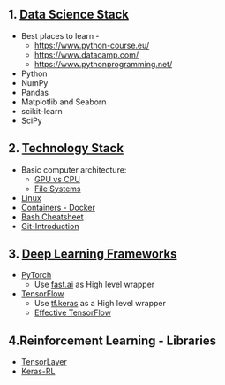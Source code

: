 
## 1. <u>Data Science Stack</u>
+ Best places to learn - 
    + https://www.python-course.eu/
    + https://www.datacamp.com/ 
    + https://www.pythonprogramming.net/
+ Python
+ NumPy
+ Pandas
+ Matplotlib and Seaborn
+ scikit-learn 
+ SciPy

## 2. <u>Technology Stack</u>
+ Basic computer architecture:
    + [GPU vs CPU](https://blogs.nvidia.com/blog/2009/12/16/whats-the-difference-between-a-cpu-and-a-gpu/)
    + [File Systems](https://wiki.microfocus.com/index.php/File_System_Primer)
+ [Linux](https://www.digitalocean.com/community/tutorials/an-introduction-to-linux-basics)
+ [Containers - Docker](https://docs.docker.com/engine/docker-overview/)
+ [Bash Cheatsheet](https://devhints.io/bash)
+ [Git-Introduction](https://readwrite.com/2013/09/30/understanding-github-a-journey-for-beginners-part-1/) 

## 3. <u>Deep Learning Frameworks </u>
+ [PyTorch](https://pytorch.org/tutorials/) 
    + Use [fast.ai](https://docs.fast.ai/training.html) as High level wrapper
+ [TensorFlow](https://www.tensorflow.org/tutorials/)
    + Use [tf.keras](https://www.tensorflow.org/guide/keras) as a High level wrapper
    + [Effective TensorFlow](https://github.com/vahidk/EffectiveTensorflow)

## 4.Reinforcement Learning - Libraries
+ [TensorLayer](https://github.com/tensorlayer/tensorlayer)
+ [Keras-RL](https://github.com/keras-rl/keras-rl)
